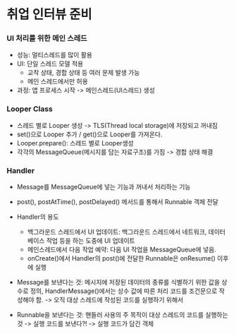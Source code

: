 # 취업 인터뷰 준비

### UI 처리를 위한 메인 스레드

- 성능: 멀티스레드를 많이 활용
- UI: 단일 스레드 모델 적용
    - 교착 상태, 경합 상태 등 여러 문제 발생 가능
    - 메인 스레드에서만 허용
- 과정: 앱 프로세스 시작 -> 메인스레드(UI스레드) 생성

### Looper Class

- 스레드 별로 Looper 생성 -> TLS(Thread local storage)에 저장되고 꺼내짐
- set()으로 Looper 추가 / get()으로 Looper를 가져온다.
- Looper.prepare(): 스레드 별로 Looper생성
- 각각의 MessageQueue(메시지를 담는 자료구조)를 가짐 -> 경합 상태 해결

### Handler
- Message를 MessageQueue에 넣는 기능과 꺼내서 처리하는 기능
- post(), postAtTime(), postDelayed() 메서드를 통해서 Runnable 객체 전달
- Handler의 용도
    - 백그라운드 스레드에서 UI 업데이트: 백그라운드 스레드에서 네트워크, 데이터베이스 작업 등을 하는 도중에 UI 업데이트
    - 메인스레드에서 다음 작업 예약: 다음 UI 작업을 MessageQueue에 넣음.
    - onCreate()에서 Handler의 post()에 전달한 Runnable은 onResume() 이후에 실행

- Message를 보낸다는 것: 메시지에 저장된 데이터의 종류를 식별하기 위한 값을 상수로 정의, HandlerMessage()에서는 상수 값에 따른 처리 코드를 조건문으로 작성해야 함. -> 오직 대상 스레드에 작성된 코드를 실행하기 위해서
- Runnable을 보낸다는 것: 핸들러 사용의 주 목적이 대상 스레드의 코드를 실행하는 것 -> 실행 코드를 보낸다?! -> 실행 코드가 담긴 객체



